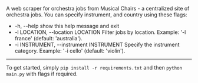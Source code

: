 A web scraper for orchestra jobs from Musical Chairs - a centralized site of orchestra jobs.
You can specify instrument, and country using these flags:
  + -h, --help            show this help message and exit
  + -l LOCATION, --location LOCATION
                        Filter jobs by location. Example: '-l france' (default: 'australia').
  + -i INSTRUMENT, --instrument INSTRUMENT
                        Specify the instrument category. Example: '-i cello' (default: 'violin').
-------------------------------------------------------------------------------------------
To get started, simply `pip install -r requirements.txt` and then `python main.py` with flags if required.